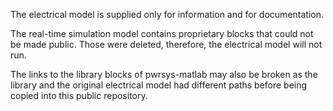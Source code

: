 The electrical model is supplied only for information and for documentation.

The real-time simulation model contains proprietary blocks that could not be made public. Those were deleted, therefore, the electrical model will not run. 

The links to the library blocks of pwrsys-matlab may also be broken as the library and the original electrical model had different paths before being copied into this public repository.
